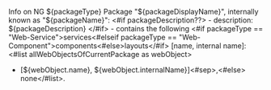 Info on NG ${packageType} Package "${packageDisplayName}", internally known as "${packageName}":
<#if packageDescription??> - description: ${packageDescription}
</#if> - contains the following <#if packageType == "Web-Service">services<#elseif packageType == "Web-Component">components<#else>layouts</#if> [name, internal name]: <#list allWebObjectsOfCurrentPackage as webObject>
   * [${webObject.name}, ${webObject.internalName}]<#sep>,<#else> none</#list>.
